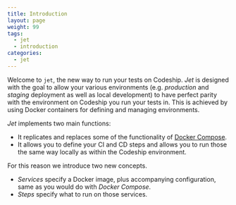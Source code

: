 ```yaml
---
title: Introduction
layout: page
weight: 99
tags:
  - jet
  - introduction
categories:
  - jet
---
```


Welcome to `jet`, the new way to run your tests on Codeship. _Jet_ is designed with the goal to allow your various environments (e.g. _production_ and _staging_ deployment as well as local development) to have perfect parity with the environment on Codeship you run your tests in. This is achieved by using Docker containers for defining and managing environments.

_Jet_ implements two main functions:

- It replicates and replaces some of the functionality of [Docker Compose](https://docs.docker.com/compose/).
- It allows you to define your CI and CD steps and allows you to run those the same way locally as within the Codeship environment.

For this reason we introduce two new concepts.

- _Services_ specify a Docker image, plus accompanying configuration, same as you would do with _Docker Compose_.
- _Steps_ specify what to run on those services.
